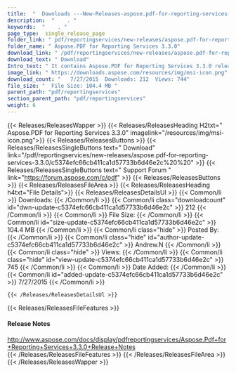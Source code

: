 ```yaml
---
title:  "  Downloads ---New-Releases-aspose.pdf-for-reporting-services-3.3.0 . " 
description:  "    . " 
keywords:  "    . " 
page_type:  single_release_page
folder_link: " pdf/reportingservices/new-releases/aspose.pdf-for-reporting-services-3.3.0/"
folder_name: " Aspose.PDF for Reporting Services 3.3.0"
download_link: " /pdf/reportingservices/new-releases/aspose.pdf-for-reporting-services-3.3.0/c5374efc66cb411ca1d57733b6d46e2c"
download_text: " Download"
Intro_text: " It contains Aspose.PDF for Reporting Services 3.3.0 release."
image_link: " https://downloads.aspose.com/resources/img/msi-icon.png"
download_count: "   7/27/2015  Downloads: 212  Views: 744"
file_size: "  File Size: 104.4 MB "
parent_path: "pdf/reportingservices"
section_parent_path: "pdf/reportingservices"
weight: 6 
---
```


{{< Releases/ReleasesWapper >}}
  {{< Releases/ReleasesHeading H2txt=" Aspose.PDF for Reporting Services 3.3.0" imagelink="/resources/img/msi-icon.png">}}
  {{< Releases/ReleasesButtons >}}
    {{< Releases/ReleasesSingleButtons text=" Download" link="/pdf/reportingservices/new-releases/aspose.pdf-for-reporting-services-3.3.0/c5374efc66cb411ca1d57733b6d46e2c%20%20" >}}
    {{< Releases/ReleasesSingleButtons text=" Support Forum " link="https://forum.aspose.com/c/pdf" >}}
  {{< Releases/ReleasesButtons >}}
  {{< Releases/ReleasesFileArea >}}
    {{< Releases/ReleasesHeading h4txt="File Details">}}
    {{< Releases/ReleasesDetailsUl >}}
            {{< Common/li  >}} Downloads: {{< /Common/li >}} 
      {{< Common/li class="downloadcount" id="dwn-update-c5374efc66cb411ca1d57733b6d46e2c" >}} 212 {{< /Common/li >}} 
      {{< Common/li  >}} File Size: {{< /Common/li >}} 
      {{< Common/li id="size-update-c5374efc66cb411ca1d57733b6d46e2c" >}} 104.4 MB {{< /Common/li >}} 
      {{< Common/li  class="hide" >}} Posted By: {{< /Common/li >}} 
      {{< Common/li class="hide" id="author-update-c5374efc66cb411ca1d57733b6d46e2c" >}} Andrew.N {{< /Common/li >}} 
      {{< Common/li class="hide"  >}} Views: {{< /Common/li >}} 
      {{< Common/li class="hide" id="view-update-c5374efc66cb411ca1d57733b6d46e2c" >}} 745 {{< /Common/li >}} 
      {{< Common/li  >}} Date Added: {{< /Common/li >}} 
      {{< Common/li id="added-update-c5374efc66cb411ca1d57733b6d46e2c" >}} 7/27/2015 {{< /Common/li >}} 

    {{< /Releases/ReleasesDetailsUl >}}

  {{< Releases/ReleasesFileFeatures >}}
      <h4>Release Notes</h4><div><a href="http://www.aspose.com/docs/display/pdfreportingservices/Aspose.Pdf+for+Reporting+Services+3.3.0+Release+Notes">http://www.aspose.com/docs/display/pdfreportingservices/Aspose.Pdf+for+Reporting+Services+3.3.0+Release+Notes</a></div>
  {{< /Releases/ReleasesFileFeatures >}}
 {{< /Releases/ReleasesFileArea >}}
{{< /Releases/ReleasesWapper >}}


